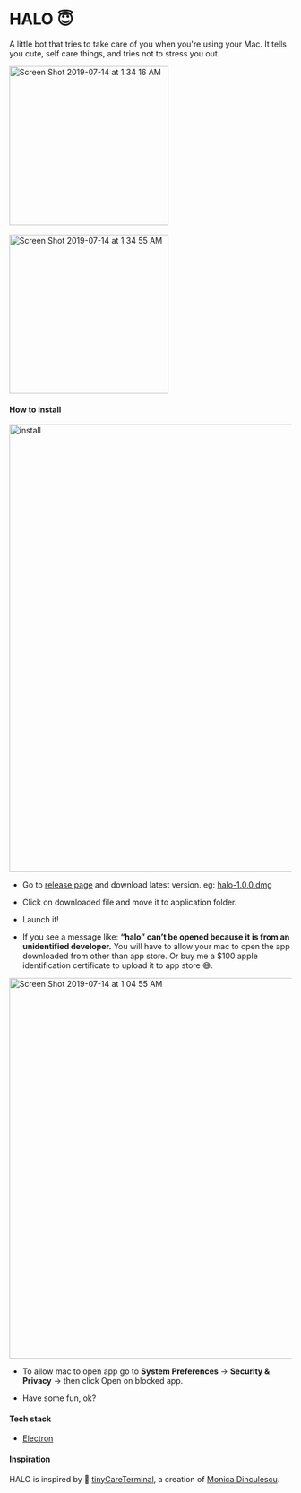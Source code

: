 # HALO 😇

A little bot that tries to take care of you when you're using your Mac. It tells you cute, self care things, and tries not to stress you out.

<img width="284" alt="Screen Shot 2019-07-14 at 1 34 16 AM" src="https://user-images.githubusercontent.com/3471415/61179780-d5800780-a5d7-11e9-8d7a-a6ff678808d9.png">
<br/>
<br/>
<img width="284" alt="Screen Shot 2019-07-14 at 1 34 55 AM" src="https://user-images.githubusercontent.com/3471415/61179781-d5800780-a5d7-11e9-9102-06c7ed217747.png">

#### How to install

<img width="800" alt="install" src="https://user-images.githubusercontent.com/3471415/61179745-1af00500-a5d7-11e9-9043-7d4ac846ea34.png">


- Go to [release page](https://github.com/gauravchl/halo/releases) and download latest version. eg: [halo-1.0.0.dmg](https://github.com/gauravchl/halo/releases/download/v1.0.0/halo-1.0.0.dmg)
- Click on downloaded file and move it to application folder.

- Launch it!

- If you see a message like: **“halo” can’t be opened because it is from an unidentified developer.** You will have to allow your mac to open the app downloaded from other than app store. Or buy me a  $100 apple identification certificate to upload it to app store 😅.


<img width="680" alt="Screen Shot 2019-07-14 at 1 04 55 AM" src="https://user-images.githubusercontent.com/3471415/61179805-1d069380-a5d8-11e9-98de-9eda2084c8f2.png">

- To allow mac to open app go to **System Preferences** -> **Security & Privacy** -> then click Open on blocked app.

- Have some fun, ok?


#### Tech stack
- [Electron](https://electronjs.org/)


#### Inspiration

HALO is inspired by 💖 [tinyCareTerminal](https://github.com/notwaldorf/tiny-care-terminal),  a creation of [Monica Dinculescu](https://twitter.com/notwaldorf).
